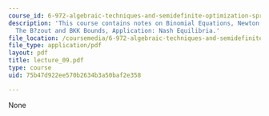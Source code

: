 ```yaml
---
course_id: 6-972-algebraic-techniques-and-semidefinite-optimization-spring-2006
description: 'This course contains notes on Binomial Equations, Newton Polytopes,
  The B?zout and BKK Bounds, Application: Nash Equilibria.'
file_location: /coursemedia/6-972-algebraic-techniques-and-semidefinite-optimization-spring-2006/75b47d922ee570b2634b3a50baf2e358_lecture_09.pdf
file_type: application/pdf
layout: pdf
title: lecture_09.pdf
type: course
uid: 75b47d922ee570b2634b3a50baf2e358

---
```

None